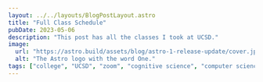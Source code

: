 ```yaml
---
layout: ../../layouts/BlogPostLayout.astro
title: "Full Class Schedule"
pubDate: 2023-05-06
description: "This post has all the classes I took at UCSD."
image:
  url: "https://astro.build/assets/blog/astro-1-release-update/cover.jpeg"
  alt: "The Astro logo with the word One."
tags: ["college", "UCSD", "zoom", "cognitive science", "computer science"]
---
```


